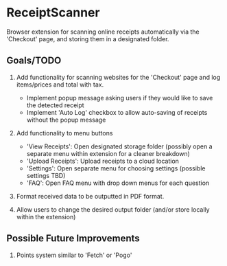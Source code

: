 # ReceiptScanner
Browser extension for scanning online receipts automatically via the 'Checkout' page, and storing them in a designated folder.

## Goals/TODO
1) Add functionality for scanning websites for the 'Checkout' page and log items/prices and total with tax.
    - Implement popup message asking users if they would like to save the detected receipt
    - Implement 'Auto Log' checkbox to allow auto-saving of receipts without the popup message

2) Add functionality to menu buttons 
    - 'View Receipts': Open designated storage folder (possibly open a separate menu within extension for a cleaner breakdown)
    - 'Upload Receipts': Upload receipts to a cloud location
    - 'Settings': Open separate menu for choosing settings (possible settings TBD)
    - 'FAQ': Open FAQ menu with drop down menus for each question

3) Format received data to be outputted in PDF format.

4) Allow users to change the desired output folder (and/or store locally within the extension)

## Possible Future Improvements
1. Points system similar to 'Fetch' or 'Pogo'

